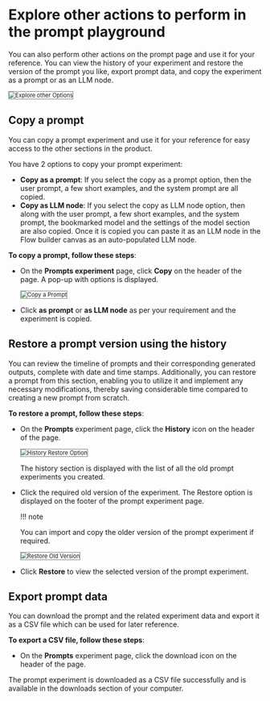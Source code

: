 # **Explore other actions to perform in the prompt playground**

You can also perform other actions on the prompt page and use it for your reference. You can view the history of your experiment and restore the version of the prompt you like, export prompt data, and copy the experiment as a prompt or as an LLM node.

<img src="../images/explore-other-options.png" alt="Explore other Options" title="Explore other Options" style="border: 1px solid gray; zoom:80%;">


## **Copy a prompt**

You can copy a prompt experiment and use it for your reference for easy access to the other sections in the product.

You have 2 options to copy your prompt experiment:



* **Copy as a prompt**: If you select the copy as a prompt option, then the user prompt, a few short examples, and the system prompt are all copied. 
* **Copy as LLM node**: If you select the copy as LLM node option, then along with the user prompt, a few short examples, and the system prompt, the bookmarked model and the settings of the model section are also copied. Once it is copied you can paste it as an LLM node in the Flow builder canvas as an auto-populated LLM node. 

**To copy a prompt, follow these steps**:


* On the **Prompts experiment** page, click **Copy** on the header of the page. A pop-up with options is displayed.

    <img src="../images/copy-a-prompt.png" alt="Copy a Prompt" title="Copy a Prompt" style="border: 1px solid gray; zoom:80%;">


* Click **as prompt** or **as LLM node** as per your requirement and the experiment is copied.


## Restore a prompt version using the history

You can review the timeline of prompts and their corresponding generated outputs, complete with date and time stamps. Additionally, you can restore a prompt from this section, enabling you to utilize it and implement any necessary modifications, thereby saving considerable time compared to creating a new prompt from scratch.

**To restore a prompt, follow these steps**:

* On the **Prompts** experiment page, click the **History** icon on the header of the page.

    <img src="../images/history-restore-option.png" alt="History Restore Option" title="History Restore Option" style="border: 1px solid gray; zoom:80%;">


    The history section is displayed with the list of all the old prompt experiments you created.

* Click the required old version of the experiment. The Restore option is displayed on the footer of the prompt experiment page.

    !!! note

    You can import and copy the older version of the prompt experiment if required.


    
    <img src="../images/restore-old-version.png" alt="Restore Old Version" title="Restore Old Version" style="border: 1px solid gray; zoom:80%;">


* Click **Restore** to view the selected version of the prompt experiment.


## Export prompt data

You can download the prompt and the related experiment data and export it as a CSV file which can be used for later reference. 

**To export a CSV file, follow these steps**:

* On the **Prompts** experiment page, click the download icon on the header of the page.


The prompt experiment is downloaded as a CSV file successfully and is available in the downloads section of your computer.